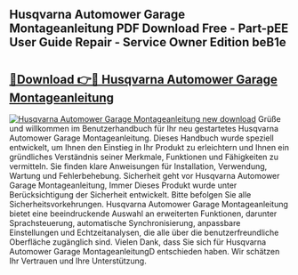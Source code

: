 ## Husqvarna Automower Garage Montageanleitung PDF Download Free - Part-pEE User Guide Repair - Service Owner Edition beB1e

# <h2><a href="http://df7zz6.blite.top/?on=Husqvarna+Automower+Garage+Montageanleitung">🔗Download 👉🔴 Husqvarna Automower Garage Montageanleitung</a></h2>

[![Husqvarna Automower Garage Montageanleitung new download](https://i.imgur.com/lujVjoI.png)](http://df7zz6.blite.top/?on=Husqvarna+Automower+Garage+Montageanleitung)
Grüße und willkommen im Benutzerhandbuch für Ihr neu gestartetes Husqvarna Automower Garage Montageanleitung. Dieses Handbuch wurde speziell entwickelt, um Ihnen den Einstieg in Ihr Produkt zu erleichtern und Ihnen ein gründliches Verständnis seiner Merkmale, Funktionen und Fähigkeiten zu vermitteln. Sie finden klare Anweisungen für Installation, Verwendung, Wartung und Fehlerbehebung. Sicherheit geht vor Husqvarna Automower Garage Montageanleitung, Immer Dieses Produkt wurde unter Berücksichtigung der Sicherheit entwickelt. Bitte befolgen Sie alle Sicherheitsvorkehrungen. Husqvarna Automower Garage Montageanleitung bietet eine beeindruckende Auswahl an erweiterten Funktionen, darunter Sprachsteuerung, automatische Synchronisierung, anpassbare Einstellungen und Echtzeitanalysen, die alle über die benutzerfreundliche Oberfläche zugänglich sind. Vielen Dank, dass Sie sich für Husqvarna Automower Garage MontageanleitungD entschieden haben. Wir schätzen Ihr Vertrauen und Ihre Unterstützung.
